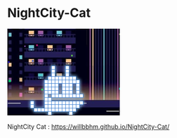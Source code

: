 # NightCity-Cat

![alt text](NightCat.png)

NightCity Cat : https://willbbhm.github.io/NightCity-Cat/

